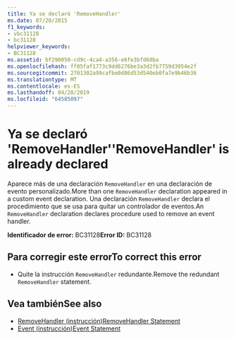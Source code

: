 ```yaml
---
title: Ya se declaró 'RemoveHandler'
ms.date: 07/20/2015
f1_keywords:
- vbc31128
- bc31128
helpviewer_keywords:
- BC31128
ms.assetid: bf290050-cd9c-4ca4-a356-e6fe3bfd68ba
ms.openlocfilehash: ff05faf1773c9dd6276be3a3d2fb7759d3954e2f
ms.sourcegitcommit: 2701302a99cafbe0d86d53d540eb0fa7e9b46b36
ms.translationtype: MT
ms.contentlocale: es-ES
ms.lasthandoff: 04/28/2019
ms.locfileid: "64585097"
---
```

# <a name="removehandler-is-already-declared"></a><span data-ttu-id="e7f77-102">Ya se declaró 'RemoveHandler'</span><span class="sxs-lookup"><span data-stu-id="e7f77-102">'RemoveHandler' is already declared</span></span>
<span data-ttu-id="e7f77-103">Aparece más de una declaración `RemoveHandler` en una declaración de evento personalizado.</span><span class="sxs-lookup"><span data-stu-id="e7f77-103">More than one `RemoveHandler` declaration appeared in a custom event declaration.</span></span> <span data-ttu-id="e7f77-104">Una declaración `RemoveHandler` declara el procedimiento que se usa para quitar un controlador de eventos.</span><span class="sxs-lookup"><span data-stu-id="e7f77-104">An `RemoveHandler` declaration declares procedure used to remove an event handler.</span></span>  
  
 <span data-ttu-id="e7f77-105">**Identificador de error:** BC31128</span><span class="sxs-lookup"><span data-stu-id="e7f77-105">**Error ID:** BC31128</span></span>  
  
## <a name="to-correct-this-error"></a><span data-ttu-id="e7f77-106">Para corregir este error</span><span class="sxs-lookup"><span data-stu-id="e7f77-106">To correct this error</span></span>  
  
- <span data-ttu-id="e7f77-107">Quite la instrucción `RemoveHandler` redundante.</span><span class="sxs-lookup"><span data-stu-id="e7f77-107">Remove the redundant `RemoveHandler` statement.</span></span>  
  
## <a name="see-also"></a><span data-ttu-id="e7f77-108">Vea también</span><span class="sxs-lookup"><span data-stu-id="e7f77-108">See also</span></span>

- [<span data-ttu-id="e7f77-109">RemoveHandler (instrucción)</span><span class="sxs-lookup"><span data-stu-id="e7f77-109">RemoveHandler Statement</span></span>](../../visual-basic/language-reference/statements/removehandler-statement.md)
- [<span data-ttu-id="e7f77-110">Event (instrucción)</span><span class="sxs-lookup"><span data-stu-id="e7f77-110">Event Statement</span></span>](../../visual-basic/language-reference/statements/event-statement.md)
